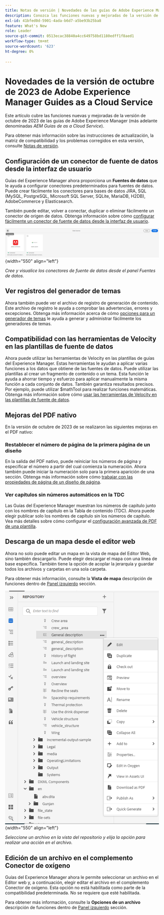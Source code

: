 ```yaml
---
title: Notas de versión | Novedades de las guías de Adobe Experience Manager, versión de octubre de 2023
description: Conozca las funciones nuevas y mejoradas de la versión de octubre de 2023 de las guías de Adobe Experience Manager as a Cloud Service.
exl-id: 41bfed0d-5901-4ada-b6d7-a5be93b25ba8
feature: What's New
role: Leader
source-git-commit: 0513ecac38840a4cc649758bd1180edff1f8aed1
workflow-type: tm+mt
source-wordcount: '623'
ht-degree: 0%

---
```


# Novedades de la versión de octubre de 2023 de Adobe Experience Manager Guides as a Cloud Service

Este artículo cubre las funciones nuevas y mejoradas de la versión de octubre de 2023 de las guías de Adobe Experience Manager (más adelante denominadas *AEM Guías de as a Cloud Service*).

Para obtener más información sobre las instrucciones de actualización, la matriz de compatibilidad y los problemas corregidos en esta versión, consulte [Notas de versión](release-notes-2023.10.0.md).


## Configuración de un conector de fuente de datos desde la interfaz de usuario

Guías del Experience Manager ahora proporciona un **Fuentes de datos** que le ayuda a configurar conectores predeterminados para fuentes de datos. Puede crear fácilmente los conectores para bases de datos JIRA, SQL (MySQL, PostgreSQL, Microsoft SQL Server, SQLite, MariaDB, H2DB), AdobeCommerce y Elasticsearch.

También puede editar, volver a conectar, duplicar o eliminar fácilmente un conector de origen de datos. Obtenga información sobre cómo [configurar fácilmente un conector de fuente de datos desde la interfaz de usuario](../cs-install-guide/conf-data-source-connector-tools.md).

![conectores de fuente de datos enumerados en el panel fuentes de datos](assets/data-sources-create-window.png){width="550" align="left"}

*Cree y visualice los conectores de fuente de datos desde el panel Fuentes de datos.*

## Ver registros del generador de temas

Ahora también puede ver el archivo de registro de generación de contenido. Este archivo de registro le ayuda a comprobar las advertencias, errores y excepciones.  Obtenga más información acerca de cómo [opciones para un generador de temas](../user-guide/web-editor-content-snippet.md#options-for-a-topic-generator) le ayuda a generar y administrar fácilmente los generadores de temas.

## Compatibilidad con las herramientas de Velocity en las plantillas de fuente de datos

Ahora puede utilizar las herramientas de Velocity en las plantillas de guías del Experience Manager. Estas herramientas le ayudan a aplicar varias funciones a los datos que obtiene de las fuentes de datos. Puede utilizar las plantillas al crear un fragmento de contenido o un tema. Esta función le ayuda a ahorrar tiempo y esfuerzo para aplicar manualmente la misma función a cada conjunto de datos.  También garantiza resultados precisos.
Por ejemplo, puede utilizar $mathTool para realizar funciones matemáticas.
Obtenga más información sobre cómo [usar las herramientas de Velocity en las plantillas de fuente de datos](../user-guide/web-editor-content-snippet.md#use-velocity-tools).


## Mejoras del PDF nativo

En la versión de octubre de 2023 de se realizaron las siguientes mejoras en el PDF nativo:

### Restablecer el número de página de la primera página de un diseño

En la salida del PDF nativo, puede reiniciar los números de página y especificar el número a partir del cual comienza la numeración. Ahora también puede iniciar la numeración solo para la primera aparición de una sección.
Obtenga más información sobre cómo [trabajar con las propiedades de página de un diseño de página](../native-pdf/design-page-layout.md#page-props-page-layout).


### Ver capítulos sin números automáticos en la TDC

Las Guías del Experience Manager muestran los números de capítulo junto con los nombres de capítulo en la Tabla de contenido (TDC). Ahora puede elegir publicar solo los nombres de capítulo sin los números de capítulo. Vea más detalles sobre cómo configurar el [configuración avanzada de PDF de una plantilla](../native-pdf/components-pdf-template.md#advanced-pdf-settings).

## Descarga de un mapa desde el editor web

Ahora no solo puede editar un mapa en la vista de mapa del Editor Web, sino también descargarlo. Puede elegir descargar el mapa con una línea de base específica. También tiene la opción de acoplar la jerarquía y guardar todos los archivos y carpetas en una sola carpeta.

Para obtener más información, consulte la **Vista de mapa** descripción de funciones dentro de [Panel izquierdo](../user-guide/web-editor-features.md#id2051EA0M0HS) sección.

![menú opciones de un archivo en la vista del repositorio](assets/options-menu-repo-view-file-level-2310.png){width="550" align="left"}

*Seleccione un archivo en la vista del repositorio y elija la opción para realizar una acción en el archivo.*

## Edición de un archivo en el complemento Conector de oxígeno

Guías del Experience Manager ahora le permite seleccionar un archivo en el Editor web y, a continuación, elegir editar el archivo en el complemento Conector de oxígeno. Esta opción no está habilitada como parte de la compatibilidad predeterminada. No se requiere que esté habilitada.

Para obtener más información, consulte la **Opciones de un archivo** descripción de funciones dentro de [Panel izquierdo](../user-guide/web-editor-features.md#id2051EA0M0HS) sección.
